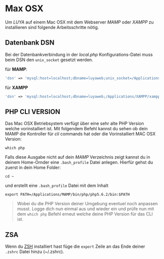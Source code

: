 Max OSX
================
Um *LUYA* auf einem Mac OSX mit dem Webserver *MAMP* oder *XAMPP* zu installieren sind folgende Arbeitsschritte nötig.

Datenbank DSN
-------------
Bei der Datenbankverbindung in der *local.php* Konfigurations-Datei muss beim DSN den `unix_socket` gesetzt werden.

für **MAMP**:

```php
'dsn' => 'mysql:host=localhost;dbname=luyaweb;unix_socket=/Applications/MAMP/tmp/mysql/mysql.sock',
```

für **XAMPP**

```php
'dsn' => 'mysql:host=localhost;dbname=luyaweb;/Applications/XAMPP/xamppfiles/var/mysql/mysql.sock',
```


PHP CLI VERSION
---------------
Das Mac OSX Betriebsystem verfügt über eine sehr alte PHP Version welche vorinstalliert ist. Mit folgendem Befehl kannst du sehen ob dein MAMP die Kontroller für *cli* commands hat oder die Vorinstalliert MAC OSX Version:

```
which php
```

Falls diese Ausgabe nicht auf dein *MAMP* Verzeichnis zeigt kannst du in deinem Home-Ornder eine `.bash_profile` Datei anlegen. Hierfür gehst du zuerst in dein Home Folder:

```
cd ~
```

und erstellt eine `.bash_profile` Datei mit dem Inhalt

```
export PATH=/Applications/MAMP/bin/php/php5.6.2/bin:$PATH
```

> Wobei du die PHP Version deiner Umgebung eventuel noch anpassen musst.
Logge dich nun einmal aus und wieder ein und prüfe nun mit dem `which php` Befehl erneut welche deine PHP Version für das CLI ist.

ZSA
---
Wenn du [ZSH](https://github.com/robbyrussell/oh-my-zsh)  installiert hast füge die `export` Zeile an das Ende deiner `.zshrc` Datei hinzu (~/.zshrc).